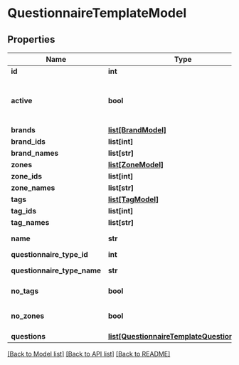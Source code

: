 # QuestionnaireTemplateModel

## Properties
Name | Type | Description | Notes
------------ | ------------- | ------------- | -------------
**id** | **int** | Unique Identifier | [optional] 
**active** | **bool** | if active&#x3D;0: QuestionnaireTemplate has been removed and is no longer visible in any bumbal interface | [optional] 
**brands** | [**list[BrandModel]**](BrandModel.md) |  | [optional] 
**brand_ids** | **list[int]** | Brand ids | [optional] 
**brand_names** | **list[str]** | Brand names | [optional] 
**zones** | [**list[ZoneModel]**](ZoneModel.md) |  | [optional] 
**zone_ids** | **list[int]** | Zone ids | [optional] 
**zone_names** | **list[str]** | Zone names | [optional] 
**tags** | [**list[TagModel]**](TagModel.md) |  | [optional] 
**tag_ids** | **list[int]** | Tag ids | [optional] 
**tag_names** | **list[str]** | Tag names | [optional] 
**name** | **str** | Name of the questionnaire template | [optional] 
**questionnaire_type_id** | **int** | Questionnaire type id | [optional] 
**questionnaire_type_name** | **str** | Name of the questionnaire type | [optional] 
**no_tags** | **bool** | if no_tags&#x3D;1: no tags are used for matching | [optional] 
**no_zones** | **bool** | if no_zones&#x3D;1: no zones are used for matching | [optional] 
**questions** | [**list[QuestionnaireTemplateQuestionModel]**](QuestionnaireTemplateQuestionModel.md) |  | [optional] 

[[Back to Model list]](../README.md#documentation-for-models) [[Back to API list]](../README.md#documentation-for-api-endpoints) [[Back to README]](../README.md)


